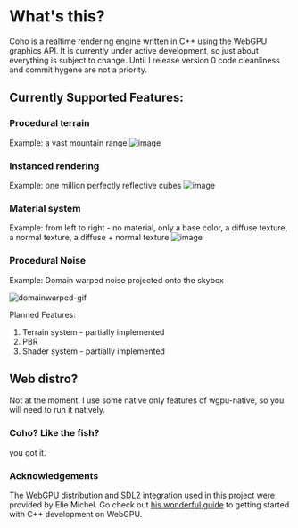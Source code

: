 # What's this?
Coho is a realtime rendering engine written in C++ using the WebGPU graphics API. It is currently under active development, so just about everything is subject to change. Until I release version 0 code cleanliness and commit hygene are not a priority.

## Currently Supported Features:
### Procedural terrain
Example: a vast mountain range
![image](https://github.com/brandonsweezer/coho-engine/assets/23364714/869e3988-1172-454b-9d0b-08768e2ad3b4)

### Instanced rendering
Example: one million perfectly reflective cubes
![image](https://github.com/brandonsweezer/coho-engine/assets/23364714/1946e92b-bf2c-48c9-873a-daaa54857931)

### Material system
Example: from left to right - no material, only a base color, a diffuse texture, a normal texture, a diffuse + normal texture
![image](https://github.com/brandonsweezer/coho-engine/assets/23364714/459c3c2f-e744-4337-a204-811b608f25e0)

### Procedural Noise
Example: Domain warped noise projected onto the skybox

![domainwarped-gif](https://github.com/brandonsweezer/coho-engine/assets/23364714/520852d1-d6e4-4027-972f-c1135f3cbc53)

Planned Features:
1. Terrain system - partially implemented
3. PBR
4. Shader system - partially implemented


## Web distro?
Not at the moment. I use some native only features of wgpu-native, so you will need to run it natively. 

### Coho? Like the fish? 
you got it.

### Acknowledgements
The [WebGPU distribution](https://github.com/eliemichel/WebGPU-distribution) and [SDL2 integration](https://github.com/eliemichel/sdl2webgpu) used in this project were provided by Elie Michel. Go check out [his wonderful guide](https://github.com/eliemichel/LearnWebGPU) to getting started with C++ development on WebGPU.
